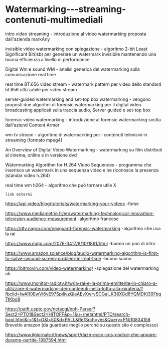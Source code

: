 # Watermarking---streaming-contenuti-multimediali


intro video streaming - introduzione al video watermarking proposta dall'azienda markAny

invisible video watermarking con spiegazione - algoritmo 2-bit Least Significant Bit(lsb) per generare un watermark invisibile mantenendo una buona efficienza a livello di performance

Digital Wm e sound WM - analisi generica del watermarking sulla comunicazione real time

real time BT.656 video stream - watermark pattern per video dello standard bt.656 utlizzabile per video stream

server-guided watermarking and set-top box watermarking - vengono proposti due algoritmi di forensic watermarking per il digital video broadcasting applicati sulla traccia audio, Server guided e set-top box

forensic video watermarking - introduzione al forensic watermarking svolta dall'aziend Content Armor

wm tv stream - algoritmo di watermarking per i contenuti televisivi in streaming (formato mpeg4)

An Overview of Digital Video Watermarking - watermarking su film distributi al cinema, online e in versione dvd

Watermarking Algorithm for H.264 Video Sequences - programma che inserisce un watermark in una sequenza video e ne riconosce la presenza (standar video h.264)

real time wm h264 - algoritmo che può tornare utile X




    link esterni

https://api.video/blog/tutorials/watermarking-your-videos -forse

https://www.mediametrie.fr/en/watermarking-technological-innovation-television-audience-measurement -algoritmo francese

https://dtv.nagra.com/nexguard-forensic-watermarking -algoritmo che usa la rai

https://www.mdpi.com/2076-3417/8/10/1891/html -buono un poò di intro

https://www.amazon.science/blog/audio-watermarking-algorithm-is-first-to-solve-second-screen-problem-in-real-time -buono suono 

https://bitmovin.com/video-watermarking/ -spiegazione del watermarking ok



https://www.monitor-radiotv.it/w/la-rai-e-la-prima-emittente-in-chiaro-a-utilizzare-il-watermarking-dei-contenuti-nella-lotta-alla-pirateria/?fbclid=IwAR0EwVi6vE97SpiIivzQiaAEvXwrvSCGaI_K38XGd6YQMDKj397bq7tKbo8


https://patft.uspto.gov/netacgi/nph-Parser?Sect2=PTO1&Sect2=HITOFF&p=1&u=/netahtml/PTO/search-bool.html&r=1&f=G&l=50&d=PALL&RefSrch=yes&Query=PN/10834158
Brevetto amazon (da guardare meglio perchè su questo sito è complesso)

https://www.ilgiornale.it/news/sport/dazn-ecco-cos-codice-che-appare-durante-partite-1987594.html
